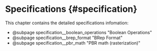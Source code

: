 Specifications {#specification}
=============

This chapter contains the detailed specifications infomation:

* @subpage specification__boolean_operations "Boolean Operations"
* @subpage specification__brep_format "BRep Format"
* @subpage specification__pbr_math "PBR math (rasterization)"